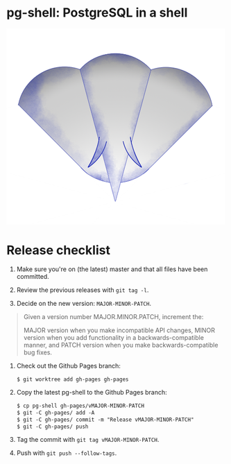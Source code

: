 # pg-shell: PostgreSQL in a shell

![pgshell](./pgshell.png)


# Release checklist

1. Make sure you're on (the latest) master and that all files have been
   committed.

1. Review the previous releases with `git tag -l`.

1. Decide on the new version: `MAJOR-MINOR-PATCH`.

> Given a version number MAJOR.MINOR.PATCH, increment the:
>
> MAJOR version when you make incompatible API changes,
> MINOR version when you add functionality in a backwards-compatible manner, and
> PATCH version when you make backwards-compatible bug fixes.

1. Check out the Github Pages branch:

    ``` shell
    $ git worktree add gh-pages gh-pages
    ```

1. Copy the latest pg-shell to the Github Pages branch:

    ``` shell
    $ cp pg-shell gh-pages/vMAJOR-MINOR-PATCH
    $ git -C gh-pages/ add -A
    $ git -C gh-pages/ commit -m "Release vMAJOR-MINOR-PATCH"
    $ git -C gh-pages/ push
    ```

1. Tag the commit with `git tag vMAJOR-MINOR-PATCH`.
1. Push with `git push --follow-tags`.

